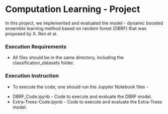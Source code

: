# Computation Learning - Project


In this project, we implemented and evaluated the model - dynamic boosted ensemble learning method based on random
forest (DBRF) that was proposed by X. Ren et al.

### Execution Requirements
- All files should be in the same directory, including the classification_datasets folder.

### Execution Instruction
- To execute the code, one should run the Jupyter Notebook files - 
* DBRF_Code.ipynb - Code to execute and evaluate the DBRF model.
* Extra-Trees-Code.ipynb - Code to execute and evaluate the Extra-Trees model.
